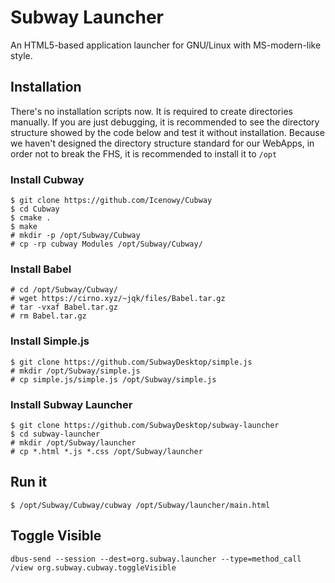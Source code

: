 # Subway Launcher

An HTML5-based application launcher for GNU/Linux with MS-modern-like style.

## Installation

There's no installation scripts now. It is required to create directories manually.
If you are just debugging, it is recommended to see the directory structure showed by the code below and test it without installation.
Because we haven't designed the directory structure standard for our WebApps, in order not to break the FHS, it is recommended to install it to `/opt`

### Install Cubway
```
$ git clone https://github.com/Icenowy/Cubway
$ cd Cubway
$ cmake .
$ make
# mkdir -p /opt/Subway/Cubway
# cp -rp cubway Modules /opt/Subway/Cubway/
```
### Install Babel
```
# cd /opt/Subway/Cubway/
# wget https://cirno.xyz/~jqk/files/Babel.tar.gz
# tar -vxaf Babel.tar.gz
# rm Babel.tar.gz
```
### Install Simple.js
```
$ git clone https://github.com/SubwayDesktop/simple.js
# mkdir /opt/Subway/simple.js
# cp simple.js/simple.js /opt/Subway/simple.js
```
### Install Subway Launcher
```
$ git clone https://github.com/SubwayDesktop/subway-launcher
$ cd subway-launcher
# mkdir /opt/Subway/launcher
# cp *.html *.js *.css /opt/Subway/launcher
```

## Run it

```
$ /opt/Subway/Cubway/cubway /opt/Subway/launcher/main.html
```

## Toggle Visible

```
dbus-send --session --dest=org.subway.launcher --type=method_call /view org.subway.cubway.toggleVisible
```


